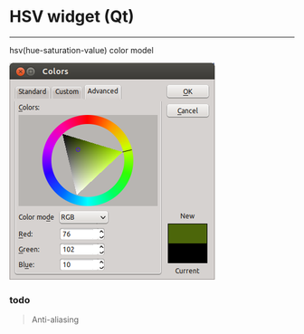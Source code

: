 # HSV widget (Qt)
---

hsv(hue-saturation-value) color model

![demo](https://github.com/ikenchina/HSV-widget/blob/master/aaa.png)
   

### todo 

> Anti-aliasing


